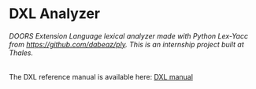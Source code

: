 # DXL Analyzer

###### DOORS Extension Language lexical analyzer made with Python Lex-Yacc from https://github.com/dabeaz/ply. This is an internship project built at Thales.

The DXL reference manual is available here: [DXL manual](https://www.ibm.com/support/knowledgecenter/SSYQBZ_9.6.0/com.ibm.doors.requirements.doc/topics/dxl_reference_manual.pdf)
